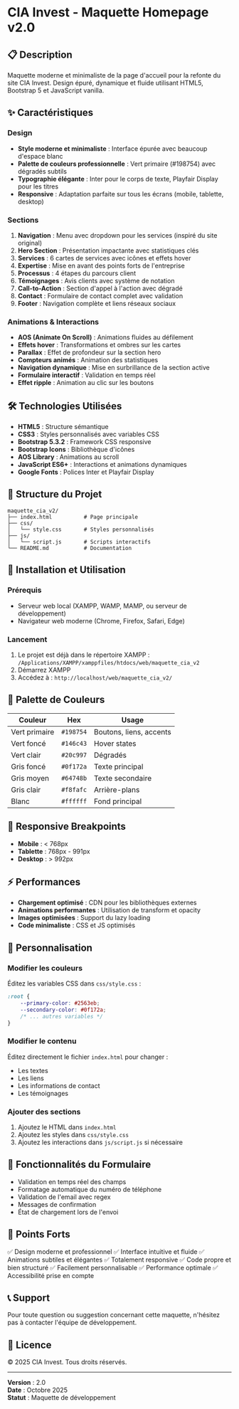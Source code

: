 # CIA Invest - Maquette Homepage v2.0

## 📋 Description

Maquette moderne et minimaliste de la page d'accueil pour la refonte du site CIA Invest. Design épuré, dynamique et fluide utilisant HTML5, Bootstrap 5 et JavaScript vanilla.

## ✨ Caractéristiques

### Design
- **Style moderne et minimaliste** : Interface épurée avec beaucoup d'espace blanc
- **Palette de couleurs professionnelle** : Vert primaire (#198754) avec dégradés subtils
- **Typographie élégante** : Inter pour le corps de texte, Playfair Display pour les titres
- **Responsive** : Adaptation parfaite sur tous les écrans (mobile, tablette, desktop)

### Sections
1. **Navigation** : Menu avec dropdown pour les services (inspiré du site original)
2. **Hero Section** : Présentation impactante avec statistiques clés
3. **Services** : 6 cartes de services avec icônes et effets hover
4. **Expertise** : Mise en avant des points forts de l'entreprise
5. **Processus** : 4 étapes du parcours client
6. **Témoignages** : Avis clients avec système de notation
7. **Call-to-Action** : Section d'appel à l'action avec dégradé
8. **Contact** : Formulaire de contact complet avec validation
9. **Footer** : Navigation complète et liens réseaux sociaux

### Animations & Interactions
- **AOS (Animate On Scroll)** : Animations fluides au défilement
- **Effets hover** : Transformations et ombres sur les cartes
- **Parallax** : Effet de profondeur sur la section hero
- **Compteurs animés** : Animation des statistiques
- **Navigation dynamique** : Mise en surbrillance de la section active
- **Formulaire interactif** : Validation en temps réel
- **Effet ripple** : Animation au clic sur les boutons

## 🛠️ Technologies Utilisées

- **HTML5** : Structure sémantique
- **CSS3** : Styles personnalisés avec variables CSS
- **Bootstrap 5.3.2** : Framework CSS responsive
- **Bootstrap Icons** : Bibliothèque d'icônes
- **AOS Library** : Animations au scroll
- **JavaScript ES6+** : Interactions et animations dynamiques
- **Google Fonts** : Polices Inter et Playfair Display

## 📁 Structure du Projet

```
maquette_cia_v2/
├── index.html          # Page principale
├── css/
│   └── style.css       # Styles personnalisés
├── js/
│   └── script.js       # Scripts interactifs
└── README.md           # Documentation
```

## 🚀 Installation et Utilisation

### Prérequis
- Serveur web local (XAMPP, WAMP, MAMP, ou serveur de développement)
- Navigateur web moderne (Chrome, Firefox, Safari, Edge)

### Lancement
1. Le projet est déjà dans le répertoire XAMPP : `/Applications/XAMPP/xamppfiles/htdocs/web/maquette_cia_v2`
2. Démarrez XAMPP
3. Accédez à : `http://localhost/web/maquette_cia_v2/`

## 🎨 Palette de Couleurs

| Couleur | Hex | Usage |
|---------|-----|-------|
| Vert primaire | `#198754` | Boutons, liens, accents |
| Vert foncé | `#146c43` | Hover states |
| Vert clair | `#20c997` | Dégradés |
| Gris foncé | `#0f172a` | Texte principal |
| Gris moyen | `#64748b` | Texte secondaire |
| Gris clair | `#f8fafc` | Arrière-plans |
| Blanc | `#ffffff` | Fond principal |

## 📱 Responsive Breakpoints

- **Mobile** : < 768px
- **Tablette** : 768px - 991px
- **Desktop** : > 992px

## ⚡ Performances

- **Chargement optimisé** : CDN pour les bibliothèques externes
- **Animations performantes** : Utilisation de transform et opacity
- **Images optimisées** : Support du lazy loading
- **Code minimaliste** : CSS et JS optimisés

## 🔧 Personnalisation

### Modifier les couleurs
Éditez les variables CSS dans `css/style.css` :
```css
:root {
    --primary-color: #2563eb;
    --secondary-color: #0f172a;
    /* ... autres variables */
}
```

### Modifier le contenu
Éditez directement le fichier `index.html` pour changer :
- Les textes
- Les liens
- Les informations de contact
- Les témoignages

### Ajouter des sections
1. Ajoutez le HTML dans `index.html`
2. Ajoutez les styles dans `css/style.css`
3. Ajoutez les interactions dans `js/script.js` si nécessaire

## 📝 Fonctionnalités du Formulaire

- Validation en temps réel des champs
- Formatage automatique du numéro de téléphone
- Validation de l'email avec regex
- Messages de confirmation
- État de chargement lors de l'envoi

## 🌟 Points Forts

✅ Design moderne et professionnel
✅ Interface intuitive et fluide
✅ Animations subtiles et élégantes
✅ Totalement responsive
✅ Code propre et bien structuré
✅ Facilement personnalisable
✅ Performance optimale
✅ Accessibilité prise en compte

## 📞 Support

Pour toute question ou suggestion concernant cette maquette, n'hésitez pas à contacter l'équipe de développement.

## 📄 Licence

© 2025 CIA Invest. Tous droits réservés.

---

**Version** : 2.0  
**Date** : Octobre 2025  
**Statut** : Maquette de développement
